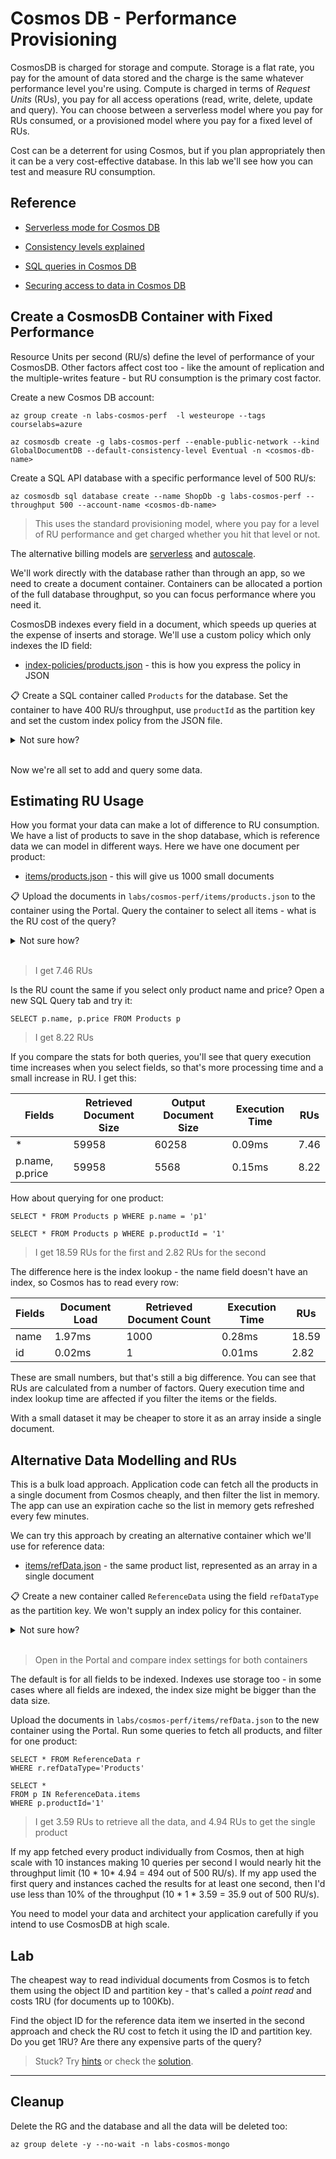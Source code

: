 # Cosmos DB - Performance Provisioning

CosmosDB is charged for storage and compute. Storage is a flat rate, you pay for the amount of data stored and the charge is the same whatever performance level you're using. Compute is charged in terms of _Request Units_ (RUs), you pay for all access operations (read, write, delete, update and query). You can choose between a serverless model where you pay for RUs consumed, or a provisioned model where you pay for a fixed level of RUs.

Cost can be a deterrent for using Cosmos, but if you plan appropriately then it can be a very cost-effective database. In this lab we'll see how you can test and measure RU consumption.

## Reference

- [Serverless mode for Cosmos DB](https://learn.microsoft.com/en-us/azure/cosmos-db/serverless)

- [Consistency levels explained](https://docs.microsoft.com/en-gb/azure/cosmos-db/consistency-levels?toc=%2Fazure%2Fcosmos-db%2Fsql%2Ftoc.json#guarantees-associated-with-consistency-levels)

- [SQL queries in Cosmos DB](https://docs.microsoft.com/en-us/azure/cosmos-db/sql/sql-query-getting-started)

- [Securing access to data in Cosmos DB](https://docs.microsoft.com/en-us/azure/cosmos-db/secure-access-to-data?tabs=using-primary-key)

## Create a CosmosDB Container with Fixed Performance

Resource Units per second (RU/s) define the level of performance of your CosmosDB. Other factors affect cost too - like the amount of replication and the multiple-writes feature - but RU consumption is the primary cost factor.

Create a new Cosmos DB account:

```
az group create -n labs-cosmos-perf  -l westeurope --tags courselabs=azure

az cosmosdb create -g labs-cosmos-perf --enable-public-network --kind GlobalDocumentDB --default-consistency-level Eventual -n <cosmos-db-name>
```

Create a SQL API database with a specific performance level of 500 RU/s:

```
az cosmosdb sql database create --name ShopDb -g labs-cosmos-perf --throughput 500 --account-name <cosmos-db-name>
```

> This uses the standard provisioning model, where you pay for a level of RU performance and get charged whether you hit that level or not.

The alternative billing models are [serverless](https://learn.microsoft.com/en-us/azure/cosmos-db/scripts/cli/nosql/serverless) and [autoscale](https://learn.microsoft.com/en-us/azure/cosmos-db/scripts/cli/nosql/autoscale).

We'll work directly with the database rather than through an app, so we need to create a document container. Containers can be allocated a portion of the full database throughput, so you can focus performance where you need it.

CosmosDB indexes every field in a document, which speeds up queries at the expense of inserts and storage. We'll use a custom policy which only indexes the ID field:

- [index-policies/products.json](/labs/cosmos-perf/index-policies/products.json) - this is how you express the policy in JSON

📋 Create a SQL container called `Products` for the database. Set the container to have 400 RU/s throughput, use `productId` as the partition key and set the custom index policy from the JSON file.

<details>
  <summary>Not sure how?</summary>

Check the help:

```
az cosmosdb sql container create --help
```

You use `throughput` for fixed performance, or `max-throughput` for autoscale. An ID field is required for documents, which you set in the `partition-key-path`:

```
az cosmosdb sql container create -n Products -g labs-cosmos-perf  -d ShopDb --partition-key-path '/productId' --throughput 400 --idx @labs/cosmos-perf/index-policies/products.json -a <cosmos-db-name>
```

</details><br/>

Now we're all set to add and query some data.

## Estimating RU Usage

How you format your data can make a lot of difference to RU consumption. We have a list of products to save in the shop database, which is reference data we can model in different ways. Here we have one document per product:

- [items/products.json](/labs/cosmos-perf/items/products.json) - this will give us 1000 small documents

📋 Upload the documents in `labs/cosmos-perf/items/products.json` to the container using the Portal. Query the container to select all items - what is the RU cost of the query?

<details>
  <summary>Not sure how?</summary>

Open the container in _Data Explorer_, click _Upload item_ and navigate to the file.

When the data is uploaded, click the ellipsis for the container and select _New SQL Query_. Enter:

```
SELECT * FROM Products
```

When you see the results you can switch to the _Query Stats_ page and see the RU charge.

</details><br/>

> I get 7.46 RUs

Is the RU count the same if you select only product name and price? Open a new SQL Query tab and try it:

```
SELECT p.name, p.price FROM Products p
```

> I get 8.22 RUs

If you compare the stats for both queries, you'll see that query execution time increases when you select fields, so that's more processing time and a small increase in RU. I get this:

|Fields| Retrieved Document Size | Output Document Size | Execution Time | RUs|
|-|-|-|-|-|
|*|59958|60258|0.09ms|7.46|
|p.name, p.price|59958|5568|0.15ms|8.22|

How about querying for one product:

```
SELECT * FROM Products p WHERE p.name = 'p1'

SELECT * FROM Products p WHERE p.productId = '1'
```

> I get 18.59 RUs for the first and 2.82 RUs for the second

The difference here is the index lookup - the name field doesn't have an index, so Cosmos has to read every row:

|Fields| Document Load | Retrieved Document Count | Execution Time | RUs|
|-|-|-|-|-|
|name|1.97ms|1000|0.28ms|18.59|
|id|0.02ms|1|0.01ms|2.82|

These are small numbers, but that's still a big difference. You can see that RUs are calculated from a number of factors. Query execution time and index lookup time are affected if you filter the items or the fields.

With a small dataset it may be cheaper to store it as an array inside a single document. 

## Alternative Data Modelling and RUs

This is a bulk load approach. Application code can fetch all the products in a single document from Cosmos cheaply, and then filter the list in memory. The app can use an expiration cache so the list in memory gets refreshed every few minutes.

We can try this approach by creating an alternative container which we'll use for reference data: 

- [items/refData.json](/labs/cosmos-perf/items/refData.json) - the same product list, represented as an array in a single document

📋 Create a new container called `ReferenceData` using the field `refDataType` as the partition key. We won't supply an index policy for this container.

<details>
  <summary>Not sure how?</summary>

```
az cosmosdb sql container create -n ReferenceData -g labs-cosmos-perf  -d ShopDb --partition-key-path '/refDataType' -a <cosmos-db-name>
```

</details><br/>

> Open in the Portal and compare index settings for both containers

The default is for all fields to be indexed. Indexes use storage too - in some cases where all fields are indexed, the index size might be bigger than the data size.

Upload the documents in `labs/cosmos-perf/items/refData.json` to the new container using the Portal.
Run some queries to fetch all products, and filter for one product:

```
SELECT * FROM ReferenceData r 
WHERE r.refDataType='Products'

SELECT *
FROM p IN ReferenceData.items
WHERE p.productId='1'
```

> I get 3.59 RUs to retrieve all the data, and 4.94 RUs to get the single product

If my app fetched every product individually from Cosmos, then at high scale with 10 instances making 10 queries per second I would nearly hit the throughput limit (10 * 10* 4.94 = 494 out of 500 RU/s). If my app used the first query and instances cached the results for at least one second, then I'd use less than 10% of the throughput (10 * 1 * 3.59 = 35.9 out of 500 RU/s).

You need to model your data and architect your application carefully if you intend to use CosmosDB at high scale.

## Lab

The cheapest way to read individual documents from Cosmos is to fetch them using the object ID and partition key - that's called a _point read_ and costs 1RU (for documents up to 100Kb). 

Find the object ID for the reference data item we inserted in the second approach and check the RU cost to fetch it using the ID and partition key. Do you get 1RU? Are there any expensive parts of the query?


> Stuck? Try [hints](hints.md) or check the [solution](solution.md).

___

## Cleanup

Delete the RG and the database and all the data will be deleted too:

```
az group delete -y --no-wait -n labs-cosmos-mongo
```